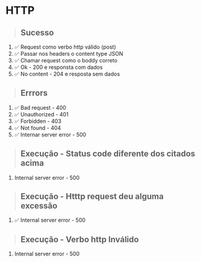 # HTTP

> ## Sucesso

1. ✅ Request como verbo http válido (post)
2. ✅ Passar nos headers o content type JSON
3. ✅ Chamar request como o boddy correto
4. ✅ Ok - 200 e responsta com dados
5. ✅ No content - 204 e resposta sem dados

> ## Errrors

1. ✅ Bad request - 400
2. ✅ Unauthorized - 401
3. ✅ Forbidden - 403
4. ✅ Not found - 404
5. ✅ Internar server error - 500

> ## Execução - Status code diferente dos citados acima

1. Internal server error - 500

> ## Execução - Htttp request deu alguma excessão

1. ✅ Internal server error - 500

> ## Execução - Verbo http Inválido

1. Internal server error - 500
